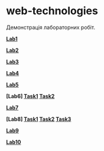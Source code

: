 # web-technologies

Демонстрація лабораторних робіт.

**[Lab1](sem2/labs/lab1/index.html)**

**[Lab2](sem2/labs/lab2/index.html)**

**[Lab3](sem2/labs/lab3/index.html)**

**[Lab4](sem2/labs/lab4/index.html)**

**[Lab5](sem2/labs/lab5/index.html)**

**[Lab6] [Task1](sem2/labs/lab6/index.html) [Task2](sem2/labs/lab6/page2.html)**

**[Lab7](sem2/labs/lab7/game.html)**

**[Lab8] [Task1](sem2/labs/lab8/task1/memory_pair_game.html) [Task2](sem2/labs/lab8/task2/slider.html) [Task3](sem2/labs/lab8/task3/board.html)**

**[Lab9](sem2/labs/lab9/index.html)**

**[Lab10](sem2/labs/lab10/index.html)**
